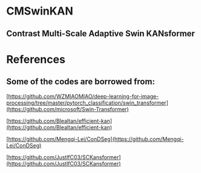 # CMSwinKAN
## Contrast Multi-Scale Adaptive Swin KANsformer


# References
## Some of the codes are borrowed from:
[https://github.com/WZMIAOMIAO/deep-learning-for-image-processing/tree/master/pytorch_classification/swin_transformer](https://github.com/microsoft/Swin-Transformer)

[https://github.com/Blealtan/efficient-kan](https://github.com/Blealtan/efficient-kan)

[https://github.com/Mengqi-Lei/ConDSeg](https://github.com/Mengqi-Lei/ConDSeg)

[https://github.com/JustlfC03/SCKansformer](https://github.com/JustlfC03/SCKansformer)
